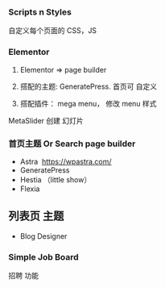 ### Scripts n Styles
自定义每个页面的 CSS，JS

### Elementor

1. Elementor => page builder

2. 搭配的主题: GeneratePress. 首页可 自定义

3. 搭配插件：  mega menu， 修改 menu 样式

MetaSlider 创建 幻灯片


###  首页主题 Or Search page builder
- Astra  https://wpastra.com/
- GeneratePress
- Hestia  （little show）
- Flexia

## 列表页 主题
- Blog Designer


### Simple Job Board
招聘 功能
